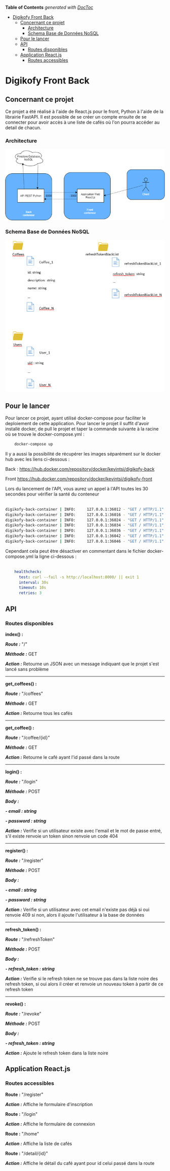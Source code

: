 <!-- START doctoc generated TOC please keep comment here to allow auto update -->
<!-- DON'T EDIT THIS SECTION, INSTEAD RE-RUN doctoc TO UPDATE -->
**Table of Contents**  *generated with [DocToc](https://github.com/thlorenz/doctoc)*

- [Digikofy Front Back](#digikofy-front-back)
  - [Concernant ce projet](#concernant-ce-projet)
    - [Architecture](#architecture)
    - [Schema Base de Données NoSQL](#schema-base-de-donn%C3%A9es-nosql)
  - [Pour le lancer](#pour-le-lancer)
  - [API](#api)
    - [Routes disponibles](#routes-disponibles)
  - [Application React.js](#application-reactjs)
    - [Routes accessibles](#routes-accessibles)

<!-- END doctoc generated TOC please keep comment here to allow auto update -->

# Digikofy Front Back


## Concernant ce projet

Ce projet a été réalisé à l'aide de React.js pour le front, Python à l'aide de la librairie FastAPI. Il est possible de se créer un compte ensuite de se
connecter pour avoir accès à une liste de cafés où l'on pourra accéder au detail de chacun.

### Architecture


![Schema architecture projet digikofy front back](./assets/images/Architecture_Projet_Digikofy_Front_Back.png)


### Schema Base de Données NoSQL


![Schema Base de Données NoSQL](./assets/images/BDD_NoSQL.png)


## Pour le lancer

Pour lancer ce projet, ayant utilisé docker-compose pour faciliter le deploiement de cette application. Pour lancer le projet il suffit d'avoir installé docker, de pull le projet et taper la commande suivante à la racine où se trouve le docker-compose.yml :

```bash
    docker-compose up
```

Il y a aussi la possibilité de récupérer les images séparément sur le docker hub avec les liens ci-dessous :

Back : https://hub.docker.com/repository/docker/kevintsi/digikofy-back

Front https://hub.docker.com/repository/docker/kevintsi/digikofy-front

Lors du lancement de l'API, vous aurez un appel à l'API toutes les 30 secondes pour vérifier la santé du conteneur 

```bash

digikofy-back-container | INFO:     127.0.0.1:36012 - "GET / HTTP/1.1" 200 OK
digikofy-back-container | INFO:     127.0.0.1:36016 - "GET / HTTP/1.1" 200 OK
digikofy-back-container | INFO:     127.0.0.1:36024 - "GET / HTTP/1.1" 200 OK
digikofy-back-container | INFO:     127.0.0.1:36034 - "GET / HTTP/1.1" 200 OK
digikofy-back-container | INFO:     127.0.0.1:36036 - "GET / HTTP/1.1" 200 OK
digikofy-back-container | INFO:     127.0.0.1:36042 - "GET / HTTP/1.1" 200 OK
digikofy-back-container | INFO:     127.0.0.1:36046 - "GET / HTTP/1.1" 200 OK

```

Cependant cela peut être désactiver en commentant 
dans le fichier docker-compose.yml la ligne ci-dessous :

```yml

    healthcheck:
      test: curl --fail -s http://localhost:8000/ || exit 1
      interval: 30s
      timeout: 10s
      retries: 3
```

## API

### Routes disponibles 


**index() :** 

***Route :*** "/"

***Méthode :*** GET

***Action :*** Retourne un JSON avec un message indiquant que le projet s'est lancé sans problème

-------------

**get_coffees() :** 

***Route :*** "/coffees"

***Méthode :*** GET

***Action :*** Retourne tous les cafés

-------------

**get_coffee() :** 

***Route :*** "/coffee/{id}"

***Méthode :*** GET

***Action :*** Retourne le café ayant l'id passé dans la route

-------------

**login() :** 

***Route :*** "/login"

***Méthode :*** POST

***Body :***

***- email : string***

***- password : string***

***Action :*** Verifie si un utilisateur existe avec l'email et le mot de passe entré, s'il existe renvoie un token sinon renvoie un code 404

-------------

**register() :** 

***Route :*** "/register"

***Méthode :*** POST

***Body :***

***- email : string***

***- password : string***

***Action :*** Verifie si un utilisateur avec cet email n'existe pas déjà si oui renvoie 409 si non, alors il ajoute l'utilisateur à la base de données

---------------


**refresh_token() :** 

***Route :*** "/refreshToken"

***Méthode :*** POST

***Body :***

***- refresh_token : string***

***Action :*** Verifie si le refresh token ne se trouve pas dans la liste noire des refresh token, si oui alors il créer et renvoie un nouveau token à partir de ce refresh token

-----------------


**revoke() :** 

***Route :*** "/revoke"

***Méthode :*** POST

***Body :***

***- refresh_token : string***

***Action :*** Ajoute le refresh token dans la liste noire


## Application React.js


### Routes accessibles


**Route :** "/register"

***Action :*** Affiche le formulaire d'inscription

**Route :** "/login"

***Action :*** Affiche le formulaire de connexion

**Route :** "/home"

***Action :*** Affiche la liste de cafés

**Route :** "/detail/{id}"

***Action :*** Affiche le détail du café ayant pour id celui passé dans la route



